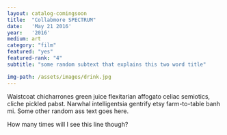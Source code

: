 ```yaml
---
layout: catalog-comingsoon
title:  "Collabmore SPECTRUM"
date:   'May 21 2016'
year:	'2016'
medium: art
category: "film"
featured: "yes"
featured-rank: "4"
subtitle: "some random subtext that explains this two word title"

img-path: /assets/images/drink.jpg
---
```


Waistcoat chicharrones green juice flexitarian affogato celiac semiotics, cliche pickled pabst. Narwhal intelligentsia gentrify etsy farm-to-table banh mi.
Some other random ass text goes here.

How many times will I see this line though?